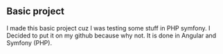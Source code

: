 ## Basic project

I made this basic project cuz I was testing some stuff in PHP symfony. I Decided to put it on my github because why not. It is done in Angular and Symfony (PHP).
